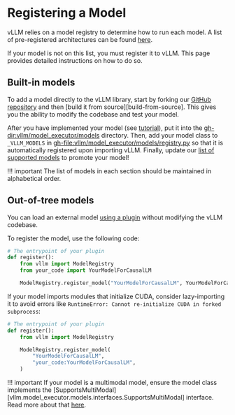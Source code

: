 # Registering a Model

vLLM relies on a model registry to determine how to run each model.
A list of pre-registered architectures can be found [here](../../models/supported_models.md).

If your model is not on this list, you must register it to vLLM.
This page provides detailed instructions on how to do so.

## Built-in models

To add a model directly to the vLLM library, start by forking our [GitHub repository](https://github.com/vllm-project/vllm) and then [build it from source][build-from-source].
This gives you the ability to modify the codebase and test your model.

After you have implemented your model (see [tutorial](basic.md)), put it into the <gh-dir:vllm/model_executor/models> directory.
Then, add your model class to `_VLLM_MODELS` in <gh-file:vllm/model_executor/models/registry.py> so that it is automatically registered upon importing vLLM.
Finally, update our [list of supported models](../../models/supported_models.md) to promote your model!

!!! important
    The list of models in each section should be maintained in alphabetical order.

## Out-of-tree models

You can load an external model [using a plugin](../../design/plugin_system.md) without modifying the vLLM codebase.

To register the model, use the following code:

```python
# The entrypoint of your plugin
def register():
    from vllm import ModelRegistry
    from your_code import YourModelForCausalLM

    ModelRegistry.register_model("YourModelForCausalLM", YourModelForCausalLM)
```

If your model imports modules that initialize CUDA, consider lazy-importing it to avoid errors like `RuntimeError: Cannot re-initialize CUDA in forked subprocess`:

```python
# The entrypoint of your plugin
def register():
    from vllm import ModelRegistry

    ModelRegistry.register_model(
        "YourModelForCausalLM",
        "your_code:YourModelForCausalLM",
    )
```

!!! important
    If your model is a multimodal model, ensure the model class implements the [SupportsMultiModal][vllm.model_executor.models.interfaces.SupportsMultiModal] interface.
    Read more about that [here](multimodal.md).
